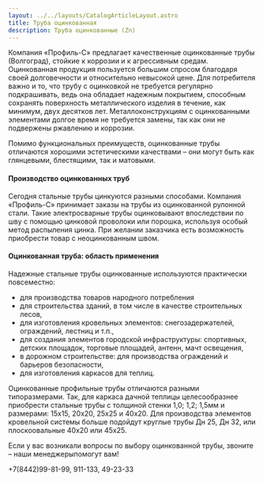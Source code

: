 ```yaml
---
layout: ../../layouts/CatalogArticleLayout.astro
title: Труба оцинкованная
description: Труба оцинкованные (Zn)
---
```


Компания «Профиль-С» предлагает качественные оцинкованные трубы (Волгоград), стойкие к коррозии и к агрессивным средам. Оцинкованная продукция пользуется большим спросом благодаря своей долговечности и относительно невысокой цене. Для потребителя важно и то, что трубу с оцинковкой не требуется регулярно подкрашивать, ведь она обладает надежным покрытием, способным сохранять поверхность металлического изделия в течение, как минимум, двух десятков лет. Металлоконструкциям с оцинкованными элементами долгое время не требуется замены, так как они не подвержены ржавлению и коррозии.

Помимо функциональных преимуществ, оцинкованные трубы отличаются хорошими эстетическими качествами – они могут быть как глянцевыми, блестящими, так и матовыми.

#### Производство оцинкованных труб

Сегодня стальные трубы цинкуются разными способами. Компания «Профиль-С» принимает заказы на трубы из оцинкованной рулонной стали. Такие электросварные трубы оцинковывают впоследствии по шву с помощью цинковой проволоки или порошка, используя особый метод распыления цинка. При желании заказчика есть возможность приобрести товар с неоцинкованным швом.

#### Оцинкованная труба: область применения

Надежные стальные трубы оцинкованные используются практически повсеместно:

- для производства товаров народного потребления
- для строительства зданий, в том числе в качестве строительных лесов,
- для изготовления кровельных элементов: снегозадержателей, ограждений, лестниц и т.п.,
- для создания элементов городской инфраструктуры: спортивных, детских площадок, торговые площадей, антенн, мачт освещения,
- в дорожном строительстве: для производства ограждений и барьеров безопасности,
- для изготовления каркасов для теплиц.

Оцинкованные профильные трубы отличаются разными типоразмерами. Так, для каркаса дачной теплицы целесообразнее приобрести стальные трубы с толщиной стенки 1,0; 1,2; 1,5мм и размерами: 15х15, 20х20, 25х25 и 40х20. Для производства элементов кровельной системы больше подойдут круглые трубы Дн 25, Дн 32, или плоскоовальные 40х20 или 45х25.

Если у вас возникали вопросы по выбору оцинкованной трубы, звоните – наши менеджерыпомогут вам!

+7(8442)99-81-99, 911-133, 49-23-33
